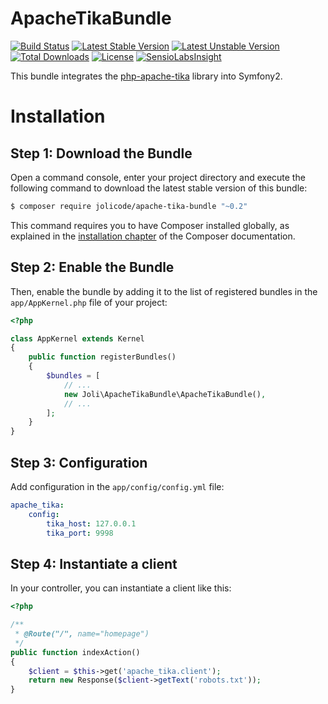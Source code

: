 # ApacheTikaBundle

[![Build Status](https://travis-ci.org/jolicode/ApacheTikaBundle.svg?branch=master)](https://travis-ci.org/jolicode/ApacheTikaBundle)
[![Latest Stable Version](https://poser.pugx.org/jolicode/apache-tika-bundle/v/stable)](https://packagist.org/packages/jolicode/apache-tika-bundle)
[![Latest Unstable Version](https://poser.pugx.org/jolicode/apache-tika-bundle/v/unstable)](https://packagist.org/packages/jolicode/apache-tika-bundle)
[![Total Downloads](https://poser.pugx.org/jolicode/apache-tika-bundle/downloads)](https://packagist.org/packages/jolicode/apache-tika-bundle)
[![License](https://poser.pugx.org/jolicode/apache-tika-bundle/license)](https://packagist.org/packages/jolicode/apache-tika-bundle)
[![SensioLabsInsight](https://insight.sensiolabs.com/projects/a80176e6-ecea-42a6-a707-2b9dc5d641d3/mini.png)](https://insight.sensiolabs.com/projects/a80176e6-ecea-42a6-a707-2b9dc5d641d3)

This bundle integrates the [php-apache-tika](https://github.com/vaites/php-apache-tika) library into Symfony2.

Installation
============

Step 1: Download the Bundle
---------------------------

Open a command console, enter your project directory and execute the
following command to download the latest stable version of this bundle:

```bash
$ composer require jolicode/apache-tika-bundle "~0.2"
```

This command requires you to have Composer installed globally, as explained
in the [installation chapter](https://getcomposer.org/doc/00-intro.md)
of the Composer documentation.

Step 2: Enable the Bundle
-------------------------

Then, enable the bundle by adding it to the list of registered bundles
in the `app/AppKernel.php` file of your project:

```php
<?php

class AppKernel extends Kernel
{
    public function registerBundles()
    {
        $bundles = [
            // ...
            new Joli\ApacheTikaBundle\ApacheTikaBundle(),
            // ...
        ];
    }
}
```

Step 3: Configuration
-------------------------

Add configuration in the `app/config/config.yml` file:

```yaml
apache_tika:
    config:
        tika_host: 127.0.0.1
        tika_port: 9998
```

Step 4: Instantiate a client
-------------------------

In your controller, you can instantiate a client like this:

```php
<?php

/**
 * @Route("/", name="homepage")
 */
public function indexAction()
{
    $client = $this->get('apache_tika.client');
    return new Response($client->getText('robots.txt'));
}
```
